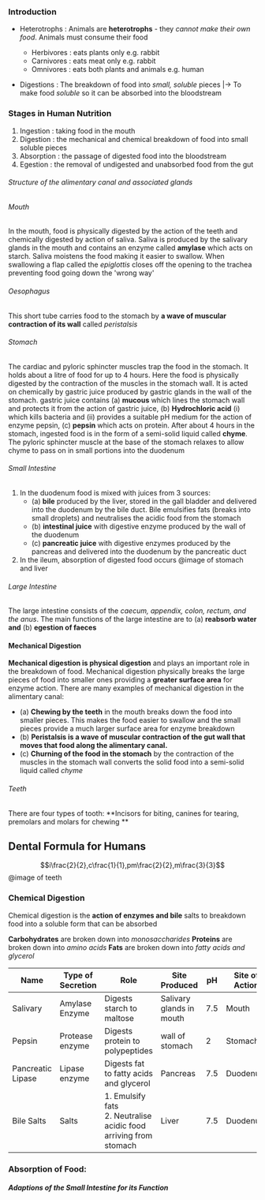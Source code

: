 ### Introduction
- Heterotrophs : Animals are __heterotrophs__ - they *cannot make their own food*. Animals must consume their food
	- Herbivores : eats plants only e.g. rabbit
	- Carnivores : eats meat only e.g. rabbit
	- Omnivores : eats both plants and animals e.g. human

- Digestions : The breakdown of food into *small, soluble* pieces
	|-> To make food *soluble* so it can be absorbed into the bloodstream

### Stages in Human Nutrition
1. Ingestion : taking food in the mouth
2. Digestion : the mechanical and chemical breakdown of food into small soluble pieces
3. Absorption : the passage of digested food into the bloodstream
4. Egestion : the removal of undigested and unabsorbed food from the gut

###### Structure of the alimentary canal and associated glands

###### Mouth
In the mouth, food is physically digested by the action of the teeth and chemically digested by action of saliva. Saliva is produced by the salivary glands in the mouth and contains an enzyme called **amylase** which acts on starch. Saliva moistens the food making it easier to swallow. When swallowing a flap called the *epiglottis* closes off the opening to the trachea preventing food going down the 'wrong way'

###### Oesophagus
This short tube carries food to the stomach by **a wave of muscular contraction of its wall** called *peristalsis* 

###### Stomach
The cardiac and pyloric sphincter muscles trap the food in the stomach. It holds about a litre of food for up to 4 hours. Here the food is physically digested by the contraction of the muscles in the stomach wall. It is acted on chemically by gastric juice produced by gastric glands in the wall of the stomach. gastric juice contains (a) **mucous** which lines the stomach wall and protects it from the action of gastric juice, (b) **Hydrochloric acid** (i) which kills bacteria and (ii)  provides a suitable pH medium for the action of enzyme pepsin, (c) **pepsin** which acts on protein. After about 4 hours in the stomach, ingested food is in the form of a semi-solid liquid called **chyme**. The pyloric sphincter muscle at the base of the stomach relaxes to allow chyme to pass on in small portions into the duodenum 

###### Small Intestine
1. In the duodenum food is mixed with juices from 3 sources:
	- (a) **bile** produced by the liver, stored in the gall bladder and delivered into the duodenum by the bile duct. Bile emulsifies fats (breaks into small droplets) and neutralises the acidic food from the stomach
	- (b) **intestinal juice** with digestive enzyme produced by the wall of the duodenum
	- (c) **pancreatic juice** with digestive enzymes produced by the pancreas and delivered into the duodenum by the pancreatic duct
2. In the ileum, absorption of digested food occurs
@image of stomach and liver

###### Large Intestine
The large intestine consists of the *caecum, appendix, colon, rectum, and the anus*. The main functions of the large intestine are to (a) **reabsorb water and** (b) **egestion of faeces**

#### Mechanical Digestion
**Mechanical digestion is physical digestion** and plays an important role in the breakdown of food. Mechanical digestion physically breaks the large pieces of food into smaller ones providing a **greater surface area** for enzyme action. There are many examples of mechanical digestion in the alimentary canal:
- (a) **Chewing by the teeth** in the mouth breaks down the food into smaller pieces. This makes the food easier to swallow and the small pieces provide a much larger surface area for enzyme breakdown
- (b) **Peristalsis is a wave of muscular contraction of the gut wall that moves that food along the alimentary canal.** 
- (c) **Churning of the food in the stomach** by the contraction of the muscles in the stomach wall converts the solid food into a semi-solid liquid called *chyme* 

###### Teeth
There are four types of tooth: **Incisors for biting, canines for tearing, premolars and molars for chewing **

 Dental Formula for Humans
 ---

$$i\frac{2}{2},c\frac{1}{1},pm\frac{2}{2},m\frac{3}{3}$$
@image of teeth

### Chemical Digestion
Chemical digestion is the **action of enzymes and bile** salts to breakdown food into a soluble form that can be absorbed

**Carbohydrates** are broken down into *monosaccharides*
**Proteins** are broken down into *amino acids*
**Fats** are broken down into *fatty acids and glycerol*

| Name              | Type of Secretion | Role                                                                | Site Produced            | pH  | Site of Action | Product of Action       |
| ----------------- | ----------------- | ------------------------------------------------------------------- | ------------------------ | --- | -------------- | ----------------------- |
| Salivary          | Amylase Enzyme    | Digests starch to maltose                                           | Salivary glands in mouth | 7.5 | Mouth          | Maltose                 |
| Pepsin            | Protease enzyme   | Digests protein to polypeptides                                     | wall of stomach          | 2   | Stomach        | Polypeptides            |
| Pancreatic Lipase | Lipase enzyme     | Digests fat to fatty acids and glycerol                             | Pancreas                 | 7.5 | Duodenum       | Fatty acids and glycrol |
| Bile Salts        | Salts             | 1. Emulsify fats<br>2. Neutralise acidic food arriving from stomach | Liver                    | 7.5 | Duodenum       | Fat droplets            |


### Absorption of Food:



##### Adaptions of the Small Intestine for its Function
